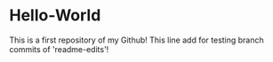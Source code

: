 # Hello-World
This is a  first repository of my Github!
This line add for testing branch commits of 'readme-edits'!
